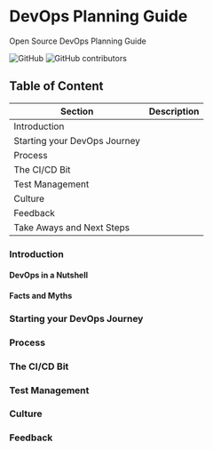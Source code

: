 # DevOps Planning Guide
Open Source DevOps Planning Guide

![GitHub](https://img.shields.io/github/license/daraoladapo/devopsplanningguide)  ![GitHub contributors](https://img.shields.io/github/contributors-anon/daraoladapo/devopsplanningguide)

## Table of Content

Section | Description
--|--
Introduction|
Starting your DevOps Journey|
Process|
The CI/CD Bit|
Test Management|
Culture|
Feedback|
Take Aways and Next Steps|


### Introduction

#### DevOps in a Nutshell
#### Facts and Myths

### Starting your DevOps Journey

### Process

### The CI/CD Bit

### Test Management

### Culture

### Feedback
